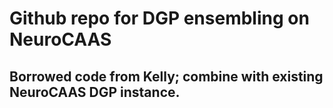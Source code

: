 # Github repo for DGP ensembling on NeuroCAAS 

## Borrowed code from Kelly; combine with existing NeuroCAAS DGP instance. 
